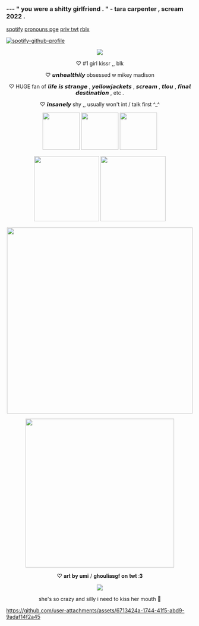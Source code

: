 

###  --- **" you were a shitty girlfriend . " - tara carpenter , scream 2022 .**
[spotify](https://open.spotify.com/user/rh2oqnubvlstyhpsucgotorqs) [pronouns pge](https://pronouns.cc/@animalwhisperer) [priv twt](https://x.com/pickingflowrss) [rblx](https://www.roblox.com/users/1681193139/profile?friendshipSourceType=PlayerSearch)


[![spotify-github-profile](https://spotify-github-profile.kittinanx.com/api/view?uid=rh2oqnubvlstyhpsucgotorqs&cover_image=true&theme=novatorem&show_offline=false&background_color=0a0c10&interchange=false&bar_color=564e4e&bar_color_cover=false)](https://github.com/kittinan/spotify-github-profile)



<p align="center"><img src="https://github.com/user-attachments/assets/ec084f29-28b9-4f3e-a571-8238fa5c41f3"</p>



<p align="center">♡   #1 girl kissr ,, blk</p>

<p align="center">♡   𝙪𝙣𝙝𝙚𝙖𝙡𝙩𝙝𝙞𝙡𝙮 obsessed w mikey madison</p>

<p align="center">♡   HUGE fan of 𝙡𝙞𝙛𝙚 𝙞𝙨 𝙨𝙩𝙧𝙖𝙣𝙜𝙚 , 𝙮𝙚𝙡𝙡𝙤𝙬𝙟𝙖𝙘𝙠𝙚𝙩𝙨 , 𝙨𝙘𝙧𝙚𝙖𝙢 , 𝙩𝙡𝙤𝙪 , 𝙛𝙞𝙣𝙖𝙡 𝙙𝙚𝙨𝙩𝙞𝙣𝙖𝙩𝙞𝙤𝙣 , etc .</p>

 <p align="center">♡   𝙞𝙣𝙨𝙖𝙣𝙚𝙡𝙮 shy ,, usually won't int / talk first ^_^</p>


<p align="center"><img src="https://github.com/user-attachments/assets/b69619c0-d552-4e3a-b3d9-8d0d8af2d985" width="100"/>  <img src="https://github.com/user-attachments/assets/338f35d0-e901-41b0-9f56-0c122480fb2c" width="100"/> <img src="https://github.com/user-attachments/assets/8b10d518-0d2d-433d-8937-2199a19ed9f3" width="100"/>

<p align="center"><img src="https://github.com/user-attachments/assets/d2a64a3b-f882-4538-b4df-7e2ecf69727d" width="175"/> <img src="https://github.com/user-attachments/assets/116b352c-77e9-401f-8a50-f2efca53b711" width="175"/>

<p align="center"><img src="https://github.com/user-attachments/assets/23d3e57d-cdb2-4b2c-bba2-d3e7245c9e59" width="500"/>   



<p align="center"><img src="https://github.com/user-attachments/assets/55ade786-e240-4352-85ae-7f2025f7a8f2" width="400"/>

<p align="center">♡   𝐚𝐫𝐭 𝐛𝐲 𝐮𝐦𝐢 / 𝐠𝐡𝐨𝐮𝐥𝐢𝐚𝐬𝐠𝐟 𝐨𝐧 𝐭𝐰𝐭 :𝟑</p>


<p align="center"><img src="https://github.com/user-attachments/assets/5687fb39-dc40-4d33-8b34-dbb85a2067ea"</p>


<p align="center">she's so crazy and silly i need to kiss her mouth 🔽</p>


https://github.com/user-attachments/assets/6713424a-1744-41f5-abd9-9adaf14f2a45


